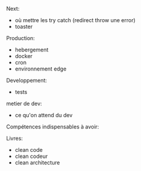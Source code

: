 

Next:
- où mettre les try catch (redirect throw une error)
- toaster



Production:
- hebergement
- docker
- cron
- environnement edge



Developpement:
- tests



metier de dev:
- ce qu'on attend du dev



Compétences indispensables à avoir:




Livres:
- clean code
- clean codeur
- clean architecture
